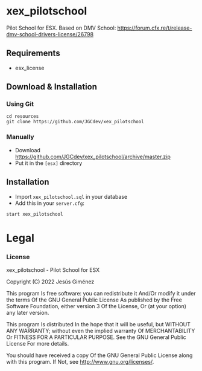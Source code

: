 # xex_pilotschool
Pilot School for ESX. Based on DMV School: https://forum.cfx.re/t/release-dmv-school-drivers-license/26798

## Requirements
- esx_license

## Download & Installation

### Using Git
```
cd resources
git clone https://github.com/JGCdev/xex_pilotschool
```

### Manually
- Download https://github.com/JGCdev/xex_pilotschool/archive/master.zip
- Put it in the `[esx]` directory

## Installation
- Import `xex_pilotschool.sql` in your database
- Add this in your `server.cfg`:

```
start xex_pilotschool
```

# Legal
### License
xex_pilotschool - Pilot School for ESX

Copyright (C) 2022 Jesús Giménez

This program Is free software: you can redistribute it And/Or modify it under the terms Of the GNU General Public License As published by the Free Software Foundation, either version 3 Of the License, Or (at your option) any later version.

This program Is distributed In the hope that it will be useful, but WITHOUT ANY WARRANTY; without even the implied warranty Of MERCHANTABILITY Or FITNESS FOR A PARTICULAR PURPOSE. See the GNU General Public License For more details.

You should have received a copy Of the GNU General Public License along with this program. If Not, see http://www.gnu.org/licenses/.